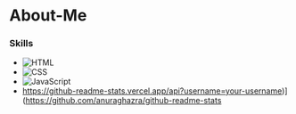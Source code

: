# About-Me
### Skills
- ![HTML](https://img.shields.io/badge/-HTML5-orange)  
- ![CSS](https://img.shields.io/badge/-CSS3-blue)  
- ![JavaScript](https://img.shields.io/badge/-JavaScript-yellow)
- https://github-readme-stats.vercel.app/api?username=your-username)](https://github.com/anuraghazra/github-readme-stats
